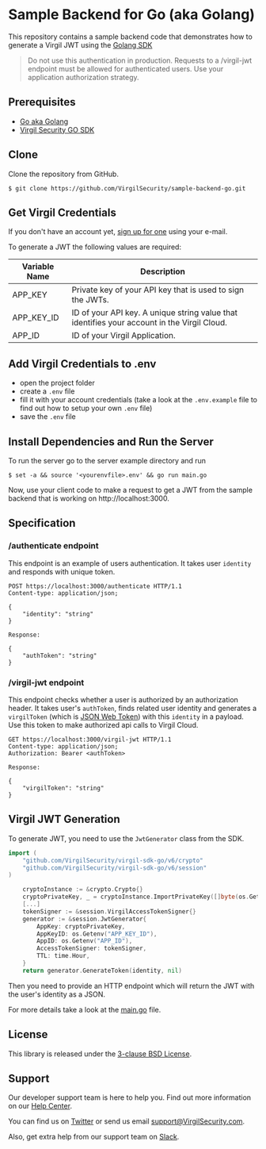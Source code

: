 # Sample Backend for Go (aka Golang)

This repository contains a sample backend code that demonstrates how to generate a Virgil JWT using the [Golang SDK](https://github.com/go-virgil/virgil)

> Do not use this authentication in production. Requests to a /virgil-jwt endpoint must be allowed for authenticated users. Use your application authorization strategy.

## Prerequisites
- [Go aka Golang](https://golang.org/) 
- [Virgil Security GO SDK](https://github.com/go-virgil/virgil/tree/v5)

## Clone

Clone the repository from GitHub.

```
$ git clone https://github.com/VirgilSecurity/sample-backend-go.git
```


## Get Virgil Credentials

If you don't have an account yet, [sign up for one](https://dashboard.virgilsecurity.com/signup) using your e-mail.

To generate a JWT the following values are required:

| Variable Name                     | Description                    |
|-----------------------------------|--------------------------------|
| APP_KEY                  | Private key of your API key that is used to sign the JWTs. |
| APP_KEY_ID               | ID of your API key. A unique string value that identifies your account in the Virgil Cloud. |
| APP_ID                   | ID of your Virgil Application. |

## Add Virgil Credentials to .env

- open the project folder
- create a `.env` file
- fill it with your account credentials (take a look at the `.env.example` file to find out how to setup your own `.env` file)
- save the `.env` file


## Install Dependencies and Run the Server
To run the server go to the server example directory and run
```
$ set -a && source '<yourenvfile>.env' && go run main.go
```
Now, use your client code to make a request to get a JWT from the sample backend that is working on http://localhost:3000.

## Specification

### /authenticate endpoint
This endpoint is an example of users authentication. It takes user `identity` and responds with unique token.

```http
POST https://localhost:3000/authenticate HTTP/1.1
Content-type: application/json;

{
    "identity": "string"
}

Response:

{
    "authToken": "string"
}
```

### /virgil-jwt endpoint
This endpoint checks whether a user is authorized by an authorization header. It takes user's `authToken`, finds related user identity and generates a `virgilToken` (which is [JSON Web Token](https://jwt.io/)) with this `identity` in a payload. Use this token to make authorized api calls to Virgil Cloud.

```http
GET https://localhost:3000/virgil-jwt HTTP/1.1
Content-type: application/json;
Authorization: Bearer <authToken>

Response:

{
    "virgilToken": "string"
}
```

## Virgil JWT Generation
To generate JWT, you need to use the `JwtGenerator` class from the SDK.

```go
import (
	"github.com/VirgilSecurity/virgil-sdk-go/v6/crypto"
	"github.com/VirgilSecurity/virgil-sdk-go/v6/session"
)

	cryptoInstance := &crypto.Crypto{}
	cryptoPrivateKey, _ = cryptoInstance.ImportPrivateKey([]byte(os.Getenv("APP_KEY")))
	[...]
	tokenSigner := &session.VirgilAccessTokenSigner{}
	generator := &session.JwtGenerator{
		AppKey: cryptoPrivateKey,
		AppKeyID: os.Getenv("APP_KEY_ID"),
		AppID: os.Getenv("APP_ID"),
		AccessTokenSigner: tokenSigner,
		TTL: time.Hour,
	}
	return generator.GenerateToken(identity, nil)

```
Then you need to provide an HTTP endpoint which will return the JWT with the user's identity as a JSON.

For more details take a look at the [main.go](main.go) file.



## License

This library is released under the [3-clause BSD License](LICENSE.md).

## Support
Our developer support team is here to help you. Find out more information on our [Help Center](https://help.virgilsecurity.com/).

You can find us on [Twitter](https://twitter.com/VirgilSecurity) or send us email support@VirgilSecurity.com.

Also, get extra help from our support team on [Slack](https://virgilsecurity.com/join-community).


